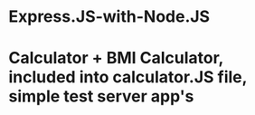 # Express.JS-with-Node.JS

# Calculator + BMI Calculator, included into calculator.JS file, simple test server app's
